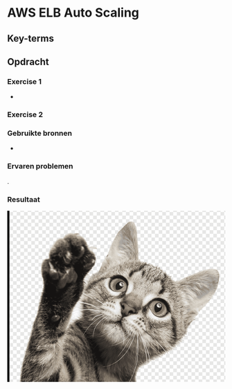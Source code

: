 # AWS ELB Auto Scaling


## Key-terms


## Opdracht
### Exercise 1
- 
### Exercise 2


### Gebruikte bronnen
-
### Ervaren problemen
.

### Resultaat


![alt_text](https://github.com/techgrounds/cloud-6-repo-rupaliBC/blob/main/00_includes/s3cat.png)
